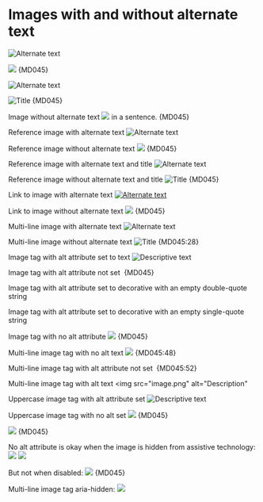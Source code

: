 # Images with and without alternate text

![Alternate text](image.jpg)

![](image.jpg) {MD045}

![Alternate text](image.jpg "Title")

![](image.jpg "Title") {MD045}

Image without alternate text ![](image.jpg) in a sentence. {MD045}

Reference image with alternate text ![Alternate text][notitle]

Reference image without alternate text ![][notitle] {MD045}

Reference image with alternate text and title ![Alternate text][title]

Reference image without alternate text and title ![][title] {MD045}

Link to image with alternate text [![Alternate text](image.jpg)](image.jpg)

Link to image without alternate text [![](image.jpg)](image.jpg) {MD045}

Multi-line image with alternate text ![Alternate text](image.jpg "Title"
)

Multi-line image without alternate text ![](image.jpg "Title"
) {MD045:28}

<!-- markdownlint-disable no-inline-html -->

Image tag with alt attribute set to text
<img src="image.png" alt="Descriptive text" />

Image tag with alt attribute not set
<img src="image.png" alt> {MD045}

Image tag with alt attribute set to decorative with an empty double-quote string
<img src="image.png" alt="" />

Image tag with alt attribute set to decorative with an empty single-quote string
<img src="image.png" alt='' />

Image tag with no alt attribute <img src="image.png" /> {MD045}

Multi-line image tag with no alt text
<img
  src="image.png"> {MD045:48}

Multi-line image tag with alt attribute not set
<img
  src="image.png"
  alt> {MD045:52}

Multi-line image tag with alt text
<img
  src="image.png"
  alt="Description"
  >

Uppercase image tag with alt attribute set
<IMG SRC="cat.png" ALT="Descriptive text">

Uppercase image tag with no alt set <IMG SRC="cat.png" /> {MD045}

<p>
  <img src="image.png" /> {MD045}
</p>

No alt attribute is okay when the image is hidden from assistive technology:
<img src="image.png" aria-hidden="true"/>
<img src="image.png" ARIA-HIDDEN="TRUE" />

But not when disabled: <img src="image.png" aria-hidden="false"/> {MD045}

Multi-line image tag aria-hidden:
<img
  src="image.png"
  aria-hidden="true"
  />

<!-- markdownlint-restore no-inline-html -->

[notitle]: image.jpg
[title]: image.jpg "Title"
